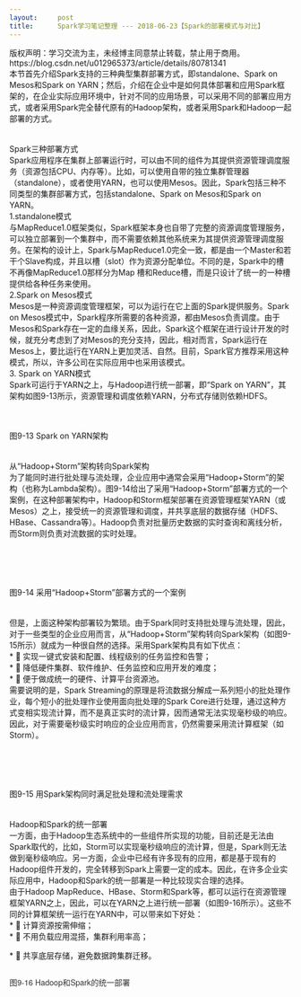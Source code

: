 ```yaml
---
layout:     post
title:      Spark学习笔记整理 --- 2018-06-23【Spark的部署模式与对比】
---
```

<div id="article_content" class="article_content clearfix csdn-tracking-statistics" data-pid="blog" data-mod="popu_307" data-dsm="post">
								<div class="article-copyright">
					版权声明：学习交流为主，未经博主同意禁止转载，禁止用于商用。					https://blog.csdn.net/u012965373/article/details/80781341				</div>
								            <link rel="stylesheet" href="https://csdnimg.cn/release/phoenix/template/css/ck_htmledit_views-f76675cdea.css">
						<div class="htmledit_views" id="content_views">
                本节首先介绍Spark支持的三种典型集群部署方式，即standalone、Spark on Mesos和Spark on YARN；然后，介绍在企业中是如何具体部署和应用Spark框架的，在企业实际应用环境中，针对不同的应用场景，可以采用不同的部署应用方式，或者采用Spark完全替代原有的Hadoop架构，或者采用Spark和Hadoop一起部署的方式。<br><br><br>Spark三种部署方式<br>Spark应用程序在集群上部署运行时，可以由不同的组件为其提供资源管理调度服务（资源包括CPU、内存等）。比如，可以使用自带的独立集群管理器（standalone），或者使用YARN，也可以使用Mesos。因此，Spark包括三种不同类型的集群部署方式，包括standalone、Spark on Mesos和Spark on YARN。<br>1.standalone模式<br>与MapReduce1.0框架类似，Spark框架本身也自带了完整的资源调度管理服务，可以独立部署到一个集群中，而不需要依赖其他系统来为其提供资源管理调度服务。在架构的设计上，Spark与MapReduce1.0完全一致，都是由一个Master和若干个Slave构成，并且以槽（slot）作为资源分配单位。不同的是，Spark中的槽不再像MapReduce1.0那样分为Map 槽和Reduce槽，而是只设计了统一的一种槽提供给各种任务来使用。<br>2.Spark on Mesos模式<br>Mesos是一种资源调度管理框架，可以为运行在它上面的Spark提供服务。Spark on Mesos模式中，Spark程序所需要的各种资源，都由Mesos负责调度。由于Mesos和Spark存在一定的血缘关系，因此，Spark这个框架在进行设计开发的时候，就充分考虑到了对Mesos的充分支持，因此，相对而言，Spark运行在Mesos上，要比运行在YARN上更加灵活、自然。目前，Spark官方推荐采用这种模式，所以，许多公司在实际应用中也采用该模式。<br>3. Spark on YARN模式<br>Spark可运行于YARN之上，与Hadoop进行统一部署，即“Spark on YARN”，其架构如图9-13所示，资源管理和调度依赖YARN，分布式存储则依赖HDFS。<br><br><br><img src="https://img-blog.csdn.net/2018062310161329?watermark/2/text/aHR0cHM6Ly9ibG9nLmNzZG4ubmV0L3UwMTI5NjUzNzM=/font/5a6L5L2T/fontsize/400/fill/I0JBQkFCMA==/dissolve/70" alt=""><br><br>图9-13 Spark on YARN架构<br><br><br>从“Hadoop+Storm”架构转向Spark架构<br>为了能同时进行批处理与流处理，企业应用中通常会采用“Hadoop+Storm”的架构（也称为Lambda架构）。图9-14给出了采用“Hadoop+Storm”部署方式的一个案例，在这种部署架构中，Hadoop和Storm框架部署在资源管理框架YARN（或Mesos）之上，接受统一的资源管理和调度，并共享底层的数据存储（HDFS、HBase、Cassandra等）。Hadoop负责对批量历史数据的实时查询和离线分析，而Storm则负责对流数据的实时处理。<br><br><br><br><br><br><img src="https://img-blog.csdn.net/2018062310162069?watermark/2/text/aHR0cHM6Ly9ibG9nLmNzZG4ubmV0L3UwMTI5NjUzNzM=/font/5a6L5L2T/fontsize/400/fill/I0JBQkFCMA==/dissolve/70" alt=""><br>图9-14 采用“Hadoop+Storm”部署方式的一个案例<br><br><br>但是，上面这种架构部署较为繁琐。由于Spark同时支持批处理与流处理，因此，对于一些类型的企业应用而言，从“Hadoop+Storm”架构转向Spark架构（如图9-15所示）就成为一种很自然的选择。采用Spark架构具有如下优点：<br>*  实现一键式安装和配置、线程级别的任务监控和告警；<br>*  降低硬件集群、软件维护、任务监控和应用开发的难度；<br>*  便于做成统一的硬件、计算平台资源池。<br>需要说明的是，Spark Streaming的原理是将流数据分解成一系列短小的批处理作业，每个短小的批处理作业使用面向批处理的Spark Core进行处理，通过这种方式变相实现流计算，而不是真正实时的流计算，因而通常无法实现毫秒级的响应。因此，对于需要毫秒级实时响应的企业应用而言，仍然需要采用流计算框架（如Storm）。<br><br><br><br><img src="https://img-blog.csdn.net/20180623101628267?watermark/2/text/aHR0cHM6Ly9ibG9nLmNzZG4ubmV0L3UwMTI5NjUzNzM=/font/5a6L5L2T/fontsize/400/fill/I0JBQkFCMA==/dissolve/70" alt=""><br><br><br>图9-15 用Spark架构同时满足批处理和流处理需求<br><br><br>Hadoop和Spark的统一部署<br>一方面，由于Hadoop生态系统中的一些组件所实现的功能，目前还是无法由Spark取代的，比如，Storm可以实现毫秒级响应的流计算，但是，Spark则无法做到毫秒级响应。另一方面，企业中已经有许多现有的应用，都是基于现有的Hadoop组件开发的，完全转移到Spark上需要一定的成本。因此，在许多企业实际应用中，Hadoop和Spark的统一部署是一种比较现实合理的选择。<br>由于Hadoop MapReduce、HBase、Storm和Spark等，都可以运行在资源管理框架YARN之上，因此，可以在YARN之上进行统一部署（如图9-16所示）。这些不同的计算框架统一运行在YARN中，可以带来如下好处：<br>*  计算资源按需伸缩；<br>*  不用负载应用混搭，集群利用率高；<br><p>*  共享底层存储，避免数据跨集群迁移。</p><p><img src="https://img-blog.csdn.net/20180623101701636?watermark/2/text/aHR0cHM6Ly9ibG9nLmNzZG4ubmV0L3UwMTI5NjUzNzM=/font/5a6L5L2T/fontsize/400/fill/I0JBQkFCMA==/dissolve/70" alt=""><br></p><p><span style="color:rgb(51,51,51);font-family:'Helvetica Neue', Helvetica, Arial, sans-serif;background-color:rgb(254,254,254);">图9-16 Hadoop和Spark的统一部署</span><br></p>            </div>
                </div>